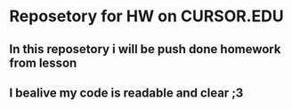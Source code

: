 # Reposetory for HW on CURSOR.EDU

## In this reposetory i will be push done homework from lesson

## I bealive my code is readable and clear ;3
